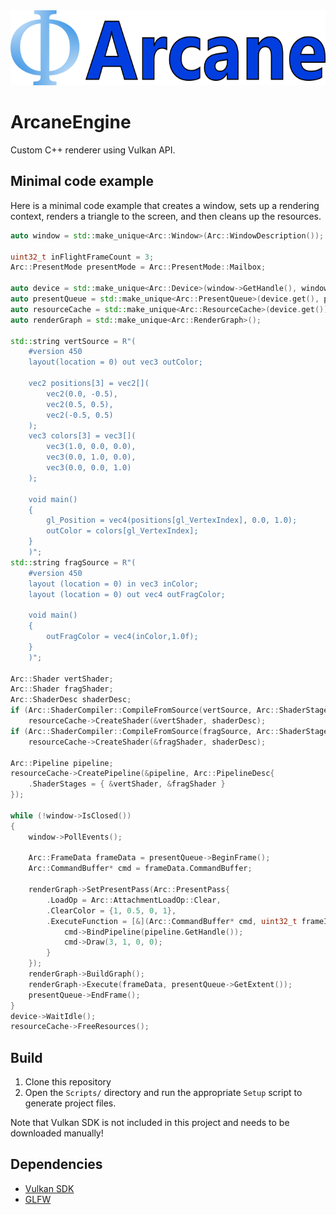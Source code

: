 <div align="center">
  <img src="images/Logo.png" alt="Logo" height="120">
</div>

# ArcaneEngine

Custom C++ renderer using Vulkan API.

## Minimal code example
Here is a minimal code example that creates a window, sets up a rendering context, renders a triangle to the screen, and then cleans up the resources.

```cpp
auto window = std::make_unique<Arc::Window>(Arc::WindowDescription());

uint32_t inFlightFrameCount = 3;
Arc::PresentMode presentMode = Arc::PresentMode::Mailbox;

auto device = std::make_unique<Arc::Device>(window->GetHandle(), window->GetInstanceExtensions(), inFlightFrameCount);
auto presentQueue = std::make_unique<Arc::PresentQueue>(device.get(), presentMode);
auto resourceCache = std::make_unique<Arc::ResourceCache>(device.get());
auto renderGraph = std::make_unique<Arc::RenderGraph>();

std::string vertSource = R"(
	#version 450
	layout(location = 0) out vec3 outColor;

	vec2 positions[3] = vec2[](
		vec2(0.0, -0.5),
		vec2(0.5, 0.5),
		vec2(-0.5, 0.5)
	);
	vec3 colors[3] = vec3[](
		vec3(1.0, 0.0, 0.0),
		vec3(0.0, 1.0, 0.0),
		vec3(0.0, 0.0, 1.0)
	);

	void main()
	{
		gl_Position = vec4(positions[gl_VertexIndex], 0.0, 1.0);
		outColor = colors[gl_VertexIndex];
	}
	)";
std::string fragSource = R"(
	#version 450
	layout (location = 0) in vec3 inColor;
	layout (location = 0) out vec4 outFragColor;

	void main() 
	{
		outFragColor = vec4(inColor,1.0f);
	}	
	)";

Arc::Shader vertShader;
Arc::Shader fragShader;
Arc::ShaderDesc shaderDesc;
if (Arc::ShaderCompiler::CompileFromSource(vertSource, Arc::ShaderStage::Vertex, shaderDesc, "vert"))
	resourceCache->CreateShader(&vertShader, shaderDesc);
if (Arc::ShaderCompiler::CompileFromSource(fragSource, Arc::ShaderStage::Fragment, shaderDesc, "frag"))
	resourceCache->CreateShader(&fragShader, shaderDesc);

Arc::Pipeline pipeline;
resourceCache->CreatePipeline(&pipeline, Arc::PipelineDesc{
	.ShaderStages = { &vertShader, &fragShader }
});

while (!window->IsClosed())
{
	window->PollEvents();

	Arc::FrameData frameData = presentQueue->BeginFrame();
	Arc::CommandBuffer* cmd = frameData.CommandBuffer;

	renderGraph->SetPresentPass(Arc::PresentPass{
		.LoadOp = Arc::AttachmentLoadOp::Clear,
		.ClearColor = {1, 0.5, 0, 1},
		.ExecuteFunction = [&](Arc::CommandBuffer* cmd, uint32_t frameIndex) {
			cmd->BindPipeline(pipeline.GetHandle());
			cmd->Draw(3, 1, 0, 0);
		}
	});
	renderGraph->BuildGraph();
	renderGraph->Execute(frameData, presentQueue->GetExtent());
	presentQueue->EndFrame();
}
device->WaitIdle();
resourceCache->FreeResources();
```

## Build
1. Clone this repository
2. Open the `Scripts/` directory and run the appropriate `Setup` script to generate project files.

Note that Vulkan SDK is not included in this project and needs to be downloaded manually!

## Dependencies
* [Vulkan SDK](https://vulkan.lunarg.com)
* [GLFW](https://www.glfw.org)

<!--
* [GLM](https://glm.g-truc.net/0.9.8/index.html)
* [ImGui](https://github.com/ocornut/imgui)
* [stb](https://github.com/nothings/stb)
* [miniaudio](https://github.com/mackron/miniaudio)
* [minivorbis](https://github.com/edubart/minivorbis)
* [minimp3](https://github.com/lieff/minimp3)
* [GameNetworkingSockets](https://github.com/ValveSoftware/GameNetworkingSockets)
-->